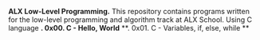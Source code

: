 **ALX Low-Level Programming.**
This repository contains programs written for the low-level programming and algorithm track at ALX School.
Using C language
**. 0x00. C - Hello, World**
**. 0x01. C - Variables, if, else, while **
